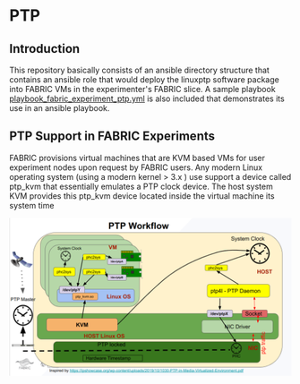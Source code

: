 # PTP
## Introduction
This repository basically consists of an ansible directory structure that contains an ansible role that would deploy the linuxptp software package into FABRIC VMs in the experimenter's FABRIC slice. A sample playbook [playbook_fabric_experiment_ptp.yml](ansible/playbook_fabric_experiment_ptp.yml) is also included that demonstrates its use in an ansible playbook.

## PTP Support in FABRIC Experiments
FABRIC provisions virtual machines that are KVM based VMs for user experiment nodes upon request by FABRIC users. Any modern Linux operating system (using a modern kernel > 3.x ) use support a device called ptp_kvm that essentially emulates a PTP clock device. The host system KVM provides this ptp_kvm device located inside the virtual machine its system time

![](images/timing.png)